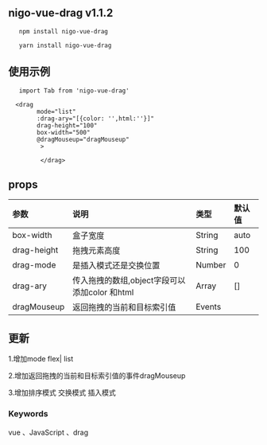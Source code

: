 
## nigo-vue-drag v1.1.2
`    npm install nigo-vue-drag
`

`    yarn install nigo-vue-drag
`
## 使用示例
`    import Tab from 'nigo-vue-drag'
`
```
  <drag
        mode="list"
        :drag-ary="[{color: '',html:''}]"
        drag-height="100"
        box-width="500"
        @dragMouseup="dragMouseup"
         >
 
         </drag>

```
## props
| 参数 | 说明 | 类型 | 默认值 |
| :---| :--- | :--- | :--- |
| box-width | 盒子宽度 | String | auto |
| drag-height | 拖拽元素高度 | String | 100 |
| drag-mode | 是插入模式还是交换位置 | Number | 0 |
| drag-ary | 传入拖拽的数组,object字段可以添加color 和html | Array | [] |
| dragMouseup | 返回拖拽的当前和目标索引值 | Events |  |


## 更新
1.增加mode  flex| list

2.增加返回拖拽的当前和目标索引值的事件dragMouseup	

3.增加排序模式  交换模式  插入模式

  
 ### Keywords
vue 、JavaScript 、drag
